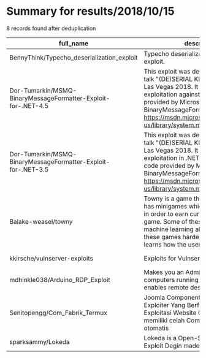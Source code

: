 
# Summary for results/2018/10/15
    
8 records found after deduplication

| full_name | description | html_url | matched_list | matched_count | pushed_at | size | stargazers_count | language | forks_count |
|---------------------------------------------------------------|------------------------------------------------------------------------------------------------------------------------------------------------------------------------------------------------------------------------------------------------------------------|----------------------------------------------------------------------------------|----------------|-----------------|---------------------------|--------|--------------------|------------|---------------|
| BennyThink/Typecho_deserialization_exploit | Typecho deserialization vulnerability exploit. | https://github.com/BennyThink/Typecho_deserialization_exploit | ['exploit'] | 1 | 2018-10-15 08:13:17+00:00 | 114 | 1 | Python | 0 |
| Dor-Tumarkin/MSMQ-BinaryMessageFormatter-Exploit-for-.NET-4.5 | This exploit was demonstrated in the talk "(DE)SERIAL KILLERS" in BSides Las Vegas 2018. It demonstrates exploitation against demo code provided by Microsoft for BinaryMessageFormatter, at https://msdn.microsoft.com/en-us/library/system.messaging.binarymes | https://github.com/Dor-Tumarkin/MSMQ-BinaryMessageFormatter-Exploit-for-.NET-4.5 | ['exploit'] | 1 | 2018-10-15 07:07:00+00:00 | 22 | 2 | C# | 1 |
| Dor-Tumarkin/MSMQ-BinaryMessageFormatter-Exploit-for-.NET-3.5 | This exploit was demonstrated in the talk "(DE)SERIAL KILLERS" in BSides Las Vegas 2018. It demonstrates exploitation in .NET 3.5 against demo code provided by Microsoft for BinaryMessageFormatter, at https://msdn.microsoft.com/en-us/library/system.messagi | https://github.com/Dor-Tumarkin/MSMQ-BinaryMessageFormatter-Exploit-for-.NET-3.5 | ['exploit'] | 1 | 2018-10-15 07:06:27+00:00 | 39 | 1 | C# | 1 |
| Balake-weasel/towny | Towny is a game that I made in java that has minigames which the user can play in order to earn currency in the main game. Some of these minigames use machine learning algorithms to make these games harder for the user. The AI learns how the user plays and | https://github.com/Balake-weasel/towny | ['exploit'] | 1 | 2018-10-15 19:12:00+00:00 | 1 | 0 | | 0 |
| kkirsche/vulnserver-exploits | Exploits for Vulnserver | https://github.com/kkirsche/vulnserver-exploits | ['exploit'] | 1 | 2018-10-15 23:48:32+00:00 | 58 | 3 | Python | 2 |
| mdhinkle038/Arduino_RDP_Exploit | Makes you an Admin on local personal computers running windows 10 and enables remote desktop | https://github.com/mdhinkle038/Arduino_RDP_Exploit | ['exploit'] | 1 | 2018-10-15 07:14:55+00:00 | 3 | 0 | C++ | 0 |
| Senitopengg/Com_Fabrik_Termux | Joomla Component Com_Fabrik Auto Exploiter Yang Berfungsi Meng Exploitasi Website CMS Joomla yang memiliki celah Com_Fabrik secara otomatis | https://github.com/Senitopengg/Com_Fabrik_Termux | ['exploit'] | 1 | 2018-10-15 03:49:30+00:00 | 5 | 1 | PHP | 0 |
| sparksammy/Lokeda | Lokeda is a Open-Source Roblox Exploit Degin made by Me | https://github.com/sparksammy/Lokeda | ['exploit'] | 1 | 2018-10-15 07:39:53+00:00 | 13 | 0 | C# | 0 |

